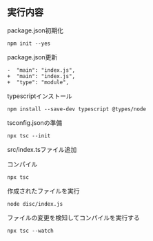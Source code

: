 ## 実行内容

package.json初期化

```
npm init --yes
```

package.json更新

```
-  "main": "index.js",
+  "main": "index.js",
+  "type": "module",
```

typescriptインストール

```
npm install --save-dev typescript @types/node 
```

tsconfig.jsonの準備

```
npx tsc --init
```

src/index.tsファイル追加

コンパイル

```
npx tsc
```

作成されたファイルを実行

```
node disc/index.js
```

ファイルの変更を検知してコンパイルを実行する

```
npx tsc --watch
```
